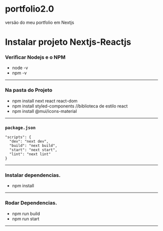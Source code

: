 # portfolio2.0
versão do meu portfolio em Nextjs

# Instalar projeto Nextjs-Reactjs

### Verificar Nodejs e o NPM
   * node -v
   * npm -v

 ---
### Na pasta do Projeto
   * npm install next react react-dom
   * npm install styled-components //biblioteca de estilo react
   * npm install @mui/icons-material

---
### `package.json`
~~~
"scripts": {
  "dev": "next dev",
  "build": "next build",
  "start": "next start",
  "lint": "next lint"
}
~~~

---
### Instalar dependencias.
   * npm install

---
### Rodar Dependencias.
   * npm run build
   * npm run start

---